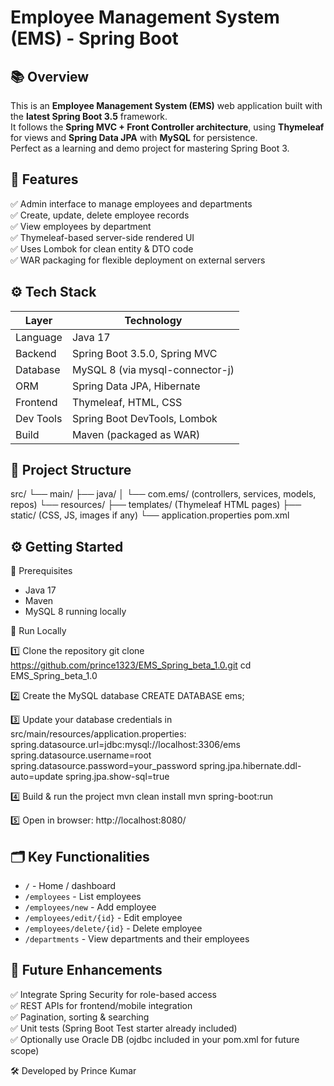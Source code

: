 
Employee Management System (EMS) - Spring Boot
=============================================

📚 Overview
-----------
This is an **Employee Management System (EMS)** web application built with the **latest Spring Boot 3.5** framework.  
It follows the **Spring MVC + Front Controller architecture**, using **Thymeleaf** for views and **Spring Data JPA** with **MySQL** for persistence.  
Perfect as a learning and demo project for mastering Spring Boot 3.

🚀 Features
-----------
✅ Admin interface to manage employees and departments  
✅ Create, update, delete employee records  
✅ View employees by department  
✅ Thymeleaf-based server-side rendered UI  
✅ Uses Lombok for clean entity & DTO code  
✅ WAR packaging for flexible deployment on external servers

⚙️ Tech Stack
-------------
| Layer     | Technology                       |
|-----------|----------------------------------|
| Language  | Java 17                          |
| Backend   | Spring Boot 3.5.0, Spring MVC   |
| Database  | MySQL 8 (via mysql-connector-j) |
| ORM       | Spring Data JPA, Hibernate      |
| Frontend  | Thymeleaf, HTML, CSS            |
| Dev Tools | Spring Boot DevTools, Lombok    |
| Build     | Maven (packaged as WAR)         |

📂 Project Structure
---------------------
src/
 └── main/
     ├── java/
     │    └── com.ems/  (controllers, services, models, repos)
     └── resources/
          ├── templates/  (Thymeleaf HTML pages)
          ├── static/     (CSS, JS, images if any)
          └── application.properties
pom.xml

⚙️ Getting Started
-------------------

🔧 Prerequisites
- Java 17
- Maven
- MySQL 8 running locally

🚀 Run Locally

1️⃣ Clone the repository
    git clone https://github.com/prince1323/EMS_Spring_beta_1.0.git
    cd EMS_Spring_beta_1.0

2️⃣ Create the MySQL database
    CREATE DATABASE ems;

3️⃣ Update your database credentials in src/main/resources/application.properties:
    spring.datasource.url=jdbc:mysql://localhost:3306/ems
    spring.datasource.username=root
    spring.datasource.password=your_password
    spring.jpa.hibernate.ddl-auto=update
    spring.jpa.show-sql=true

4️⃣ Build & run the project
    mvn clean install
    mvn spring-boot:run

5️⃣ Open in browser:
    http://localhost:8080/

🗂️ Key Functionalities
-----------------------
- `/` - Home / dashboard
- `/employees` - List employees
- `/employees/new` - Add employee
- `/employees/edit/{id}` - Edit employee
- `/employees/delete/{id}` - Delete employee
- `/departments` - View departments and their employees

🚀 Future Enhancements
-----------------------
✅ Integrate Spring Security for role-based access  
✅ REST APIs for frontend/mobile integration  
✅ Pagination, sorting & searching  
✅ Unit tests (Spring Boot Test starter already included)  
✅ Optionally use Oracle DB (ojdbc included in your pom.xml for future scope)


🛠 Developed by Prince Kumar
